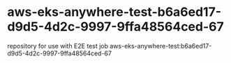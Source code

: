 # aws-eks-anywhere-test-b6a6ed17-d9d5-4d2c-9997-9ffa48564ced-67
repository for use with E2E test job aws-eks-anywhere-test:b6a6ed17-d9d5-4d2c-9997-9ffa48564ced-67
